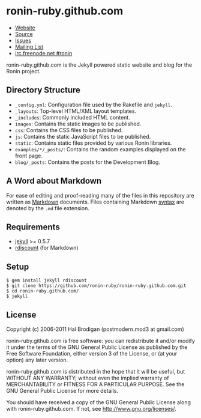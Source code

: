 # ronin-ruby.github.com

* [Website](http://ronin-ruby.github.com)
* [Source](https://github.com/ronin-ruby/ronin-ruby.github.com)
* [Issues](https://github.com/ronin-ruby/ronin-ruby.github.com/issues)
* [Mailing List](http://groups.google.com/group/ronin-ruby)
* [irc.freenode.net #ronin](http://webchat.freenode.net/?channels=ronin&uio=Mj10cnVldd)

ronin-ruby.github.com is the Jekyll powered static website and blog for the
Ronin project.

## Directory Structure

* `_config.yml`: Configuration file used by the Rakefile and `jekyll`.
* `_layouts`: Top-level HTML/XML layout templates.
* `_includes`: Commonly included HTML content.
* `images`: Contains the static images to be published.
* `css`: Contains the CSS files to be published.
* `js`: Contains the static JavaScript files to be published.
* `static`: Contains static files provided by various Ronin libraries.
* `examples/*/_posts/`: Contains the random examples displayed on the
  front page.
* `blog/_posts`: Contains the posts for the Development Blog.

## A Word about Markdown

For ease of editing and proof-reading many of the files in this repository
are written as [Markdown] documents. Files containing Markdown [syntax] are
denoted by the `.md` file extension.

## Requirements

* [jekyll] >= 0.5.7
* [rdiscount] (for Markdown)

## Setup

    $ gem install jekyll rdiscount
    $ git clone https://github.com/ronin-ruby/ronin-ruby.github.com.git
    $ cd ronin-ruby.github.com/
    $ jekyll

## License

Copyright (c) 2006-2011 Hal Brodigan (postmodern.mod3 at gmail.com)

ronin-ruby.github.com is free software: you can redistribute it and/or
modify it under the terms of the GNU General Public License as published by
the Free Software Foundation, either version 3 of the License, or
(at your option) any later version.

ronin-ruby.github.com is distributed in the hope that it will be useful,
but WITHOUT ANY WARRANTY; without even the implied warranty of
MERCHANTABILITY or FITNESS FOR A PARTICULAR PURPOSE.  See the
GNU General Public License for more details.

You should have received a copy of the GNU General Public License
along with ronin-ruby.github.com.  If not, see
<http://www.gnu.org/licenses/>.

[Markdown]: http://en.wikipedia.org/wiki/Markdown
[syntax]: http://daringfireball.net/projects/markdown/basics

[jekyll]: https://github.com/mojombo/jekyll
[rdiscount]: https://github.com/rtomayko/rdiscount
